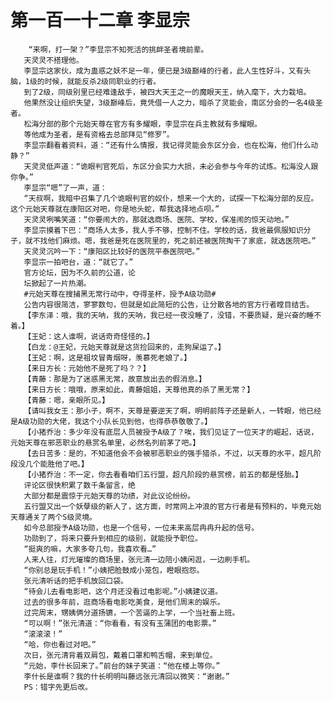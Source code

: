 # 第一百一十二章 李显宗
        “来啊，打一架？”李显宗不知死活的挑衅圣者境前辈。
       天灵灵不搭理他。
       李显宗这家伙，成为蛊惑之妖不足一年，便已是3级巅峰的行者，此人生性好斗，又有头脑，1级的时候，就能反杀2级同职业的行者。
       到了2级，同级别里已经难逢敌手，被四大天王之一的魔眼天王，纳入麾下，大力栽培。
       他果然没让组织失望，3级巅峰后，竟凭借一人之力，暗杀了灵能会，南区分会的一名4级圣者。
       松海分部的那个元始天尊在官方有多耀眼，李显宗在兵主教就有多耀眼。
       等他成为圣者，是有资格去总部拜见“修罗”。
       李显宗翻看着资料，道：“还有什么情报，我记得灵能会东区分会，也在松海，他们什么动静？”
       天灵灵低声道：“诡眼判官死后，东区分会实力大损，未必会参与今年的试炼。松海没人跟你争。”
       李显宗“嗯”了一声，道：
       “天叔啊，我暗中召集了几个诡眼判官的奴仆，想来一个大的，试探一下松海分部的反应。这个元始天尊就在康阳区对吧，你是地头蛇，帮我选择地点呗。”
       天灵灵咧嘴笑道：“你要闹大的，那就选商场、医院、学校，保准闹的惊天动地。”
       李显宗摸着下巴：“商场人太多，我人手不够，控制不住。学校的话，我爸最佩服知识分子，就不找他们麻烦。嗯，我爸是死在医院里的，死之前还被医院掏干了家底，就选医院吧。”
       天灵灵沉吟一下：“康阳区比较好的医院平泰医院吧。”
       李显宗一拍吧台，道：“就它了。”
       官方论坛，因为不久前的公道，论
       坛掀起了一片热潮。
       #元始天尊在搜捕黑无常行动中，夺得圣杯，授予A级功勋#
       公告内容很简洁，寥寥数句，但就是如此简短的公告，让分散各地的官方行者瞠目结舌。
       【李东泽：哦，我的天呐，我的天呐，我已经一夜没睡了，没错，不要质疑，是兴奋的睡不着。】
       【王妃：这人谁啊，说话奇奇怪怪的。】
       【白龙：@王妃，元始天尊就是这货捡回来的，走狗屎运了。】
       【王妃：啊，这是祖坟冒青烟呀，羡慕死老娘了。】
       【来日方长：元始他不是死了吗？？】
       【青藤：那是为了迷惑黑无常，故意放出去的假消息。】
       【来日方长：哦哦，原来如此，青藤姐姐，天尊他真的杀了黑无常？】
       【青藤：嗯，亲眼所见。】
       【请叫我女王：那小子，啊不，天尊是要逆天了啊，明明前阵子还是新人，一转眼，他已经是A级功勋的大佬，我这个小队长见到他，也得恭恭敬敬了。】
       【小猪乔治：多少年没有底层人员被授予A级了？唉，我们见证了一位天才的崛起，话说，元始天尊在邪恶职业的悬赏名单里，必然名列前茅了吧。】
       【去日苦多：是的，不知道他会不会被邪恶职业的强手猎杀，不过，以天尊的水平，超凡阶段没几个能胜他了吧。】
       【小猪乔治：不一定，你去看看咱们五行盟，超凡阶段的悬赏榜，前五的都是怪胎。】
       评论区很快积累了数千条留言，绝
       大部分都是震惊于元始天尊的功绩，对此议论纷纷。
       五行盟又出一个妖孽级的新人了，这方面，时常网上冲浪的官方行者是有预料的，毕竟元始天尊通关了两个S级灵境。
       如今总部授予A级功勋，也是一个信号，一位未来高层冉冉升起的信号。
       功勋到了，将来只要升到相应的级别，就能授予职位。
       “挺爽的嘛，大家多夸几句，我喜欢看…”
       人来人往，灯光璀璨的商场里，张元清一边陪小姨闲逛，一边刷手机。
       “你别总是玩手机！”小姨把脸鼓成小笼包，瞪眼抱怨。
       张元清听话的把手机放回口袋。
       “待会儿去看电影吧，这个月还没看过电影呢。”小姨建议道。
       过去的很多年前，逛商场看电影吃美食，是他们周末的娱乐。
       过完周末，甥姨俩分道扬镳，一个苦逼的上学，一个当社畜上班。
       “可以啊！”张元清道：“你看看，有没有玉蒲团的电影票。”
       “滚滚滚！”
       “哈，你也看过对吧。”
       次日，张元清背着双肩包，戴着口罩和鸭舌帽，来到单位。
       “元始，李什长回来了。”前台的妹子笑道：“他在楼上等你。”
       李什长是谁啊？我的什长明明叫藤远张元清回以微笑：“谢谢。”
       PS：错字先更后改。